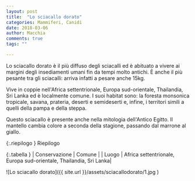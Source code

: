 ```yaml
---
layout: post
title:  "Lo sciacallo dorato"
categories: Mammiferi, Canidi
date: 2018-03-06
author: Macchia
comments: true
tags: ""

---
```

Lo sciacallo dorato è il più diffuso degli sciacalli ed è abituato a vivere ai margini degli insediamenti umani fin da tempi molto antichi.
È anche il più pesante tra gli sciacalli: arriva infatti a pesare anche 15kg.

Vive in coppie nell'Africa settentrionale, Europa sud-orientale, Thailandia, Sri Lanka ed è localmente comune.
I suoi habitat sono: la foresta monsonica tropicale, savana, prateria, deserti e semideserti e, infine, i territori simili a quelli della pampa e della steppa.


Questo sciacallo è presente anche nella mitologia dell'Antico Egitto.
Il mantello cambia colore a seconda della stagione, passando dal marrone al giallo.



{:.riepilogo }
Riepilogo

{:.tabella }
| Conservazione | Comune |
| Luogo         | Africa settentrionale, Europa sud-orientale, Thailandia, Sri Lanka|


![Lo sciacallo dorato]({{ site.url }}/assets/sciacallodorato/1.jpg )
